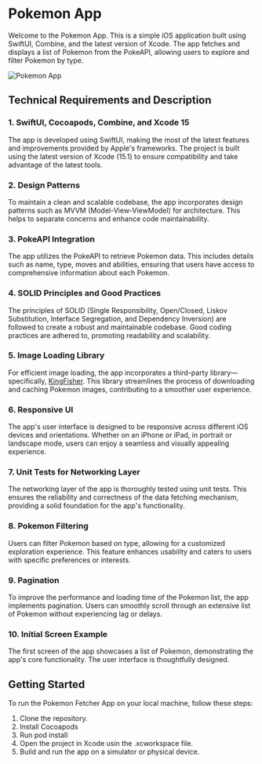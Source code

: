 # Pokemon App

Welcome to the Pokemon App. This is a simple iOS application built using SwiftUI, Combine, and the latest version of Xcode. The app fetches and displays a list of Pokemon from the PokeAPI, allowing users to explore and filter Pokemon by type.

![Pokemon App](https://victorsanchez.dev/images/pokemonApp.gif)

## Technical Requirements and Description

### 1. SwiftUI, Cocoapods, Combine, and Xcode 15

The app is developed using SwiftUI, making the most of the latest features and improvements provided by Apple's frameworks. The project is built using the latest version of Xcode (15.1) to ensure compatibility and take advantage of the latest tools.

### 2. Design Patterns

To maintain a clean and scalable codebase, the app incorporates design patterns such as MVVM (Model-View-ViewModel) for architecture. This helps to separate concerns and enhance code maintainability.

### 3. PokeAPI Integration

The app utilizes the PokeAPI to retrieve Pokemon data. This includes details such as name, type, moves and abilities, ensuring that users have access to comprehensive information about each Pokemon.

### 4. SOLID Principles and Good Practices

The principles of SOLID (Single Responsibility, Open/Closed, Liskov Substitution, Interface Segregation, and Dependency Inversion) are followed to create a robust and maintainable codebase. Good coding practices are adhered to, promoting readability and scalability.

### 5. Image Loading Library

For efficient image loading, the app incorporates a third-party library—specifically, [KingFisher](https://github.com/onevcat/Kingfisher). This library streamlines the process of downloading and caching Pokemon images, contributing to a smoother user experience.

### 6. Responsive UI

The app's user interface is designed to be responsive across different iOS devices and orientations. Whether on an iPhone or iPad, in portrait or landscape mode, users can enjoy a seamless and visually appealing experience.

### 7. Unit Tests for Networking Layer

The networking layer of the app is thoroughly tested using unit tests. This ensures the reliability and correctness of the data fetching mechanism, providing a solid foundation for the app's functionality.

### 8. Pokemon Filtering

Users can filter Pokemon based on type, allowing for a customized exploration experience. This feature enhances usability and caters to users with specific preferences or interests.

### 9. Pagination

To improve the performance and loading time of the Pokemon list, the app implements pagination. Users can smoothly scroll through an extensive list of Pokemon without experiencing lag or delays.

### 10. Initial Screen Example

The first screen of the app showcases a list of Pokemon, demonstrating the app's core functionality. The user interface is thoughtfully designed.

## Getting Started

To run the Pokemon Fetcher App on your local machine, follow these steps:

1. Clone the repository.
2. Install Cocoapods
3. Run pod install
4. Open the project in Xcode usin the .xcworkspace file.
5. Build and run the app on a simulator or physical device.
